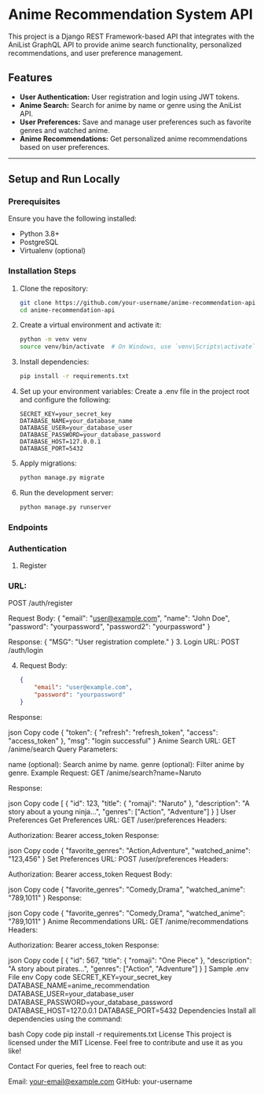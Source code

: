 # Anime Recommendation System API

This project is a Django REST Framework-based API that integrates with the AniList GraphQL API to provide anime search functionality, personalized recommendations, and user preference management.

## Features
- **User Authentication:** User registration and login using JWT tokens.
- **Anime Search:** Search for anime by name or genre using the AniList API.
- **User Preferences:** Save and manage user preferences such as favorite genres and watched anime.
- **Anime Recommendations:** Get personalized anime recommendations based on user preferences.

---

## Setup and Run Locally

### Prerequisites
Ensure you have the following installed:
- Python 3.8+
- PostgreSQL
- Virtualenv (optional)

### Installation Steps
1. Clone the repository:
   ```bash
   git clone https://github.com/your-username/anime-recommendation-api.git
   cd anime-recommendation-api


2. Create a virtual environment and activate it:
   ```bash
   python -m venv venv
   source venv/bin/activate  # On Windows, use `venv\Scripts\activate`
3. Install dependencies:

   ```bash
   pip install -r requirements.txt
4. Set up your environment variables: Create a .env file in the project root and configure the following:

   ```env
   SECRET_KEY=your_secret_key
   DATABASE_NAME=your_database_name
   DATABASE_USER=your_database_user
   DATABASE_PASSWORD=your_database_password
   DATABASE_HOST=127.0.0.1
   DATABASE_PORT=5432
5. Apply migrations:

   ```bash
   python manage.py migrate
6. Run the development server:

   ```bash
   python manage.py runserver
### Endpoints
### Authentication
1. Register
### URL: 
POST /auth/register

Request Body:
   {
       "email": "user@example.com",
       "name": "John Doe",
       "password": "yourpassword",
       "password2": "yourpassword"
   }

Response:
   {
       "MSG": "User registration complete."
   }
3. Login
   URL: POST /auth/login

4. Request Body:
   ```json
   {
       "email": "user@example.com",
       "password": "yourpassword"
   }
Response:

json
Copy code
{
    "token": {
        "refresh": "refresh_token",
        "access": "access_token"
    },
    "msg": "login successful"
}
Anime Search
URL: GET /anime/search
Query Parameters:

name (optional): Search anime by name.
genre (optional): Filter anime by genre.
Example Request:
GET /anime/search?name=Naruto

Response:

json
Copy code
[
    {
        "id": 123,
        "title": {
            "romaji": "Naruto"
        },
        "description": "A story about a young ninja...",
        "genres": ["Action", "Adventure"]
    }
]
User Preferences
Get Preferences
URL: GET /user/preferences
Headers:

Authorization: Bearer access_token
Response:

json
Copy code
{
    "favorite_genres": "Action,Adventure",
    "watched_anime": "123,456"
}
Set Preferences
URL: POST /user/preferences
Headers:

Authorization: Bearer access_token
Request Body:

json
Copy code
{
    "favorite_genres": "Comedy,Drama",
    "watched_anime": "789,1011"
}
Response:

json
Copy code
{
    "favorite_genres": "Comedy,Drama",
    "watched_anime": "789,1011"
}
Anime Recommendations
URL: GET /anime/recommendations
Headers:

Authorization: Bearer access_token
Response:

json
Copy code
[
    {
        "id": 567,
        "title": {
            "romaji": "One Piece"
        },
        "description": "A story about pirates...",
        "genres": ["Action", "Adventure"]
    }
]
Sample .env File
env
Copy code
SECRET_KEY=your_secret_key
DATABASE_NAME=anime_recommendation
DATABASE_USER=your_database_user
DATABASE_PASSWORD=your_database_password
DATABASE_HOST=127.0.0.1
DATABASE_PORT=5432
Dependencies
Install all dependencies using the command:

bash
Copy code
pip install -r requirements.txt
License
This project is licensed under the MIT License. Feel free to contribute and use it as you like!

Contact
For queries, feel free to reach out:

Email: your-email@example.com
GitHub: your-username
